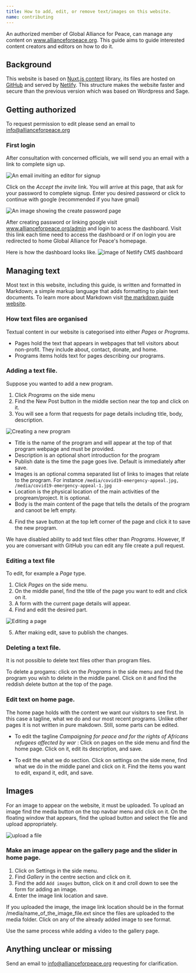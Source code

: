 ```yaml
---
title: How to add, edit, or remove text/images on this website.
name: contributing
---
```


An authorized member of Global Alliance for Peace, can manage any content on www.allianceforpeace.org. This guide aims to guide interested content creators and editors on how to do it.

## Background

This website is based on [Nuxt.js content](https://content.nuxtjs.org) library, its files are hosted on [GitHub](https://github.com/vinmugambi/form) and served by [Netlify](https://netlify.com). This structure makes the website faster and secure than the previous version which was based on Wordpress and Sage.

## Getting authorized

To request permission to edit please send an email to info@allianceforpeace.org

### First login

After consultation with concerned officials, we will send you an email with a link to complete sign up.

![An email inviting an editor for signup](/media/netlify_invite.png)

Click on the _Accept the invite_ link. You will arrive at this page, that ask for your password to complete signup. Enter you desired password or click to continue with google (recommended if you have gmail)

![An image showing the create password page](/media/netlify-create-password.png)

After creating password or linking google visit www.allianceforpeace.org/admin and login to acess the dashboard. Visit this link each time need to access the dashboard or if on login you are redirected to home Global Alliance for Peace's homepage. 

Here is how the dashboard looks like.
![image of Netlify CMS dashboard](/media/dashboard.png)

## Managing text

Most text in this website, including this guide, is written and formatted in Markdown; a simple markup language that adds formatting to plain text documents. To learn more about Markdown visit [the markdown guide website](https://www.markdownguide.org/getting-started/).

### How text files are organised

Textual content in our website is categorised into either _Pages_ or _Programs_.

- Pages hold the text that appears in webpages that tell visitors about non-profit. They include about, contact, donate, and home.
- Programs items holds text for pages describing our programs.

### Adding a text file.

Suppose you wanted to add a new program.

1. Click _Programs_ on the side menu
2. Find the New Post button in the middle section near the top and click on it.
3. You will see a form that requests for page details including title, body, description.

![Creating a new program](/media/new-program.png)

- Title is the name of the program and will appear at the top of that program webpage and must be provided.
- Description is an optional short introduction for the program
- Publish date is the time the page goes live. Default is immediately after save.
- Images is an optional comma separated list of links to images that relate to the program. For instance `/media/covid19-emergency-appeal.jpg, /media/covid19-emergency-appeal-1.jpg`
- Location is the physical location of the main activities of the progream/project. It is optional.
- Body is the main content of the page that tells the details of the program and canoot be left empty.

4. Find the save button at the top left corner of the page and click it to save the new program.

<alert>

We have disabled ability to add text files other than _Programs_. However, If you are conversant with GitHub you can edit any file create a pull request.

</alert>

### Editing  a text file

To edit, for example a _Page_ type. 

1. Click _Pages_ on the side menu.
2. On the middle panel, find the title of the page you want to edit and click on it.
3. A form with the current page details will appear.
4. Find and edit the desired part.

![Editing a page](/media/edit-page.png)

5. After making edit, save to publish the changes.

### Deleting a text file.

<alert>

It is not possible to delete text files other than program files.

</alert>

To delete a progams: click on the _Programs_ in the side menu and find the program you wish to delete in the middle panel. Click on it and find the reddish delete button at the top of the page.

### Edit text on home page.

The home page holds with the content we want our visitors to see first. In this case a tagline, what we do and our most recent programs. Unlike other pages it is not written in pure makdown. Still, some parts can be edited.

- To edit the tagline _Campaigning for peace and for the rights of Africans refugees affected by war_ : Click on pages on the side menu and find the home page. Click on it, edit its description, and save.

- To edit the what we do section. Click on settings on the side mene, find what we do in the middle panel and click on it.
  Find the items you want to edit, expand it, edit, and save.

## Images

For an image to appear on the website, it must be uploaded. To upload an image find the media button on the top navbar menu and click on it. On the floating window that appears, find the upload button and select the file and upload appropriately.

![upload a file](/media/upload.png)

### Make an image appear on the gallery page and the slider in home page.

1. Click on Settings in the side menu.
2. Find _Gallery_ in the centre section and click on it.
3. Find the add `Add images` button, click on it and croll down to see the form for adding an image.
4. Enter the image link location and save. 

<alert>

If you uploaded the image, the image link location should be in the format /media/name_of_the_image_file.ext since the files are uploaded to the media folder. Click on any of the already added image to see format.

</alert>

Use the same process while adding a video to the gallery page.

## Anything unclear or missing

Send an email to info@allianceforpeace.org requesting for clarification.
